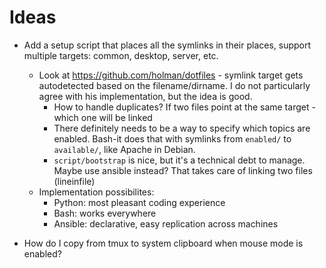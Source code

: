 # Ideas

- Add a setup script that places all the symlinks in their places,
  support multiple targets: common, desktop, server, etc.
    - Look at https://github.com/holman/dotfiles - symlink target gets
      autodetected based on the filename/dirname. I do not particularly agree
      with his implementation, but the idea is good.
        - How to handle duplicates? If two files point at the same target -
          which one will be linked
        - There definitely needs to be a way to specify which topics are
          enabled. Bash-it does that with symlinks from `enabled/` to
          `available/`, like Apache in Debian.
        - `script/bootstrap` is nice, but it's a technical debt to manage.
          Maybe use ansible instead? That takes care of linking two files
          (lineinfile)
    - Implementation possibilites:
        - Python: most pleasant coding experience
        - Bash: works everywhere
        - Ansible: declarative, easy replication across machines

- How do I copy from tmux to system clipboard when mouse mode is enabled?
